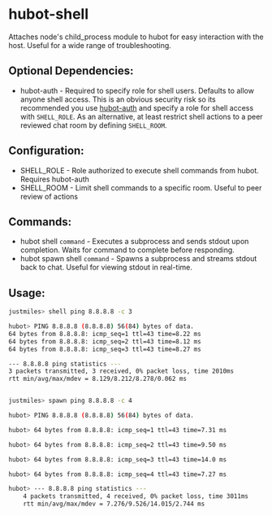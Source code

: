 # hubot-shell
Attaches node's child_process module to hubot for easy interaction with the host. Useful for a wide range of troubleshooting.

## Optional Dependencies:
 - hubot-auth - Required to specify role for shell users. Defaults to allow anyone shell access. This is an obvious security risk so its recommended you use [hubot-auth](https://github.com/hubot-scripts/hubot-auth) and specify a role for shell access with `SHELL_ROLE`. As an alternative, at least restrict shell actions to a peer reviewed chat room by defining `SHELL_ROOM`.

## Configuration:
 - SHELL_ROLE - Role authorized to execute shell commands from hubot. Requires hubot-auth
 - SHELL_ROOM - Limit shell commands to a specific room. Useful to peer review of actions

## Commands:
 - hubot shell `command` - Executes a subprocess and sends stdout upon completion. Waits for command to complete before responding.
 - hubot spawn shell `command` -  Spawns a subprocess and streams stdout back to chat. Useful for viewing stdout in real-time.

## Usage:

```bash
justmiles> shell ping 8.8.8.8 -c 3

hubot> PING 8.8.8.8 (8.8.8.8) 56(84) bytes of data.
64 bytes from 8.8.8.8: icmp_seq=1 ttl=43 time=8.22 ms
64 bytes from 8.8.8.8: icmp_seq=2 ttl=43 time=8.12 ms
64 bytes from 8.8.8.8: icmp_seq=3 ttl=43 time=8.27 ms

--- 8.8.8.8 ping statistics ---
3 packets transmitted, 3 received, 0% packet loss, time 2010ms
rtt min/avg/max/mdev = 8.129/8.212/8.278/0.062 ms


justmiles> spawn ping 8.8.8.8 -c 4

hubot> PING 8.8.8.8 (8.8.8.8) 56(84) bytes of data.

hubot> 64 bytes from 8.8.8.8: icmp_seq=1 ttl=43 time=7.31 ms

hubot> 64 bytes from 8.8.8.8: icmp_seq=2 ttl=43 time=9.50 ms

hubot> 64 bytes from 8.8.8.8: icmp_seq=3 ttl=43 time=14.0 ms

hubot> 64 bytes from 8.8.8.8: icmp_seq=4 ttl=43 time=7.27 ms

hubot> --- 8.8.8.8 ping statistics ---
    4 packets transmitted, 4 received, 0% packet loss, time 3011ms
    rtt min/avg/max/mdev = 7.276/9.526/14.015/2.744 ms
```